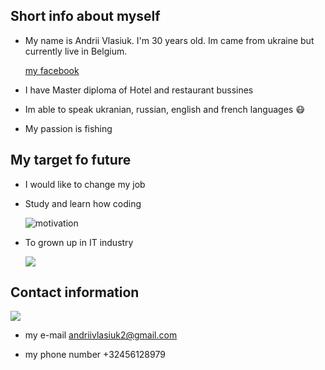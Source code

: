 

## Short info about myself

- My name is Andrii Vlasiuk. I'm 30 years old. Im came from ukraine but currently live in Belgium.

  [my facebook](https://www.facebook.com)
  
- I have Master diploma of Hotel and restaurant bussines

- Im able to speak ukranian, russian, english and french languages :mask:

- My passion is fishing

## My target fo future

- I would like to change my job

- Study and learn how coding

  ![motivation](https://gist.githubusercontent.com/vininjr/d29bb07bdadb41e4b0923bc8fa748b1a/raw/88f20c9d749d756be63f22b09f3c4ac570bc5101/programming.gif)
  
- To grown up in IT industry

  ![](https://thumbs.dreamstime.com/z/concept-motivation-positive-thinking-man-standing-cliff-pushes-word-i-can-not-achieves-143596210.jpg)

## Contact information

![](https://cdn.dribbble.com/users/32088/screenshots/4035647/media/e502a842ae5e019af1ca3a444600f189.gif)

- my e-mail andriivlasiuk2@gmail.com

- my phone number +32456128979

